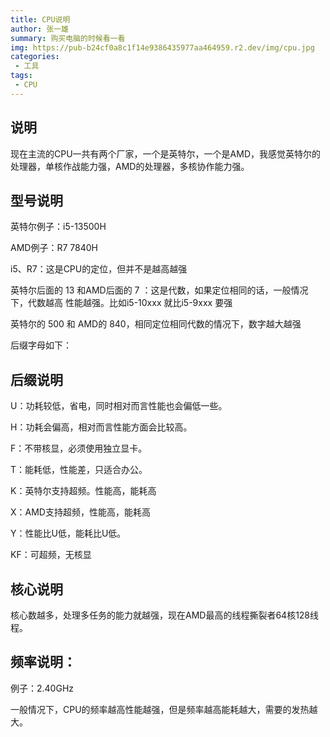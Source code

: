 ```yaml
---
title: CPU说明
author: 张一雄
summary: 购买电脑的时候看一看
img: https://pub-b24cf0a8c1f14e9386435977aa464959.r2.dev/img/cpu.jpg
categories:
 - 工具
tags:
 - CPU
---
```


## 说明

现在主流的CPU一共有两个厂家，一个是英特尔，一个是AMD，我感觉英特尔的处理器，单核作战能力强，AMD的处理器，多核协作能力强。

## 型号说明

英特尔例子：i5-13500H

AMD例子：R7 7840H

i5、R7：这是CPU的定位，但并不是越高越强

英特尔后面的 13 和AMD后面的 7 ：这是代数，如果定位相同的话，一般情况下，代数越高 性能越强。比如i5-10xxx 就比i5-9xxx 要强

英特尔的 500 和 AMD的 840，相同定位相同代数的情况下，数字越大越强

后缀字母如下：

## 后缀说明

U：功耗较低，省电，同时相对而言性能也会偏低一些。

H：功耗会偏高，相对而言性能方面会比较高。

F：不带核显，必须使用独立显卡。

T：能耗低，性能差，只适合办公。

K：英特尔支持超频。性能高，能耗高

X：AMD支持超频，性能高，能耗高

Y：性能比U低，能耗比U低。

KF：可超频，无核显

## 核心说明

核心数越多，处理多任务的能力就越强，现在AMD最高的线程撕裂者64核128线程。

## 频率说明：

例子：2.40GHz

一般情况下，CPU的频率越高性能越强，但是频率越高能耗越大，需要的发热越大。

